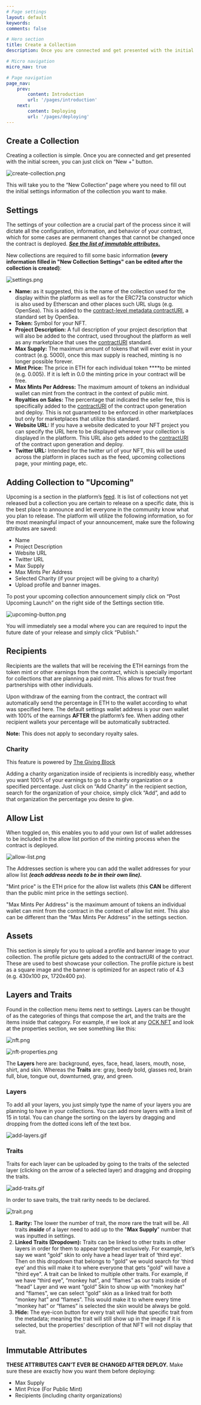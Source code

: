 ```yaml
---
# Page settings
layout: default
keywords:
comments: false

# Hero section
title: Create a Collection
description: Once you are connected and get presented with the initial screen, creating a collection is simple.

# Micro navigation
micro_nav: true

# Page navigation
page_nav:
    prev:
        content: Introduction
        url: '/pages/introduction'
    next:
        content: Deploying
        url: '/pages/deploying'
---
```


## Create a Collection

Creating a collection is simple. Once you are connected and get presented with the initial screen, you can just click on “New +” button.

![create-collection.png](./assets/create-collection.png)

This will take you to the “New Collection” page where you need to fill out the initial settings information of the collection you want to make.

## Settings

The settings of your collection are a crucial part of the process since it will dictate all the configuration, information, and behavior of your contract, which for some cases are permanent changes that cannot be changed once the contract is deployed. [***See the list of immutable attributes.***](#immutable-attributes)

New collections are required to fill some basic information **(every information filled in "New Collection Settings" can be edited after the collection is created)**:

![settings.png](./assets/settings.png)

- **Name:** as it suggested, this is the name of the collection used for the display within the platform as well as for the ERC721a constructor which is also used by Etherscan and other places such URL slugs (e.g. OpenSea). This is added to the [contract-level metadata contractURI](https://docs.opensea.io/docs/contract-level-metadata), a standard set by OpenSea.
- **Token:** Symbol for your NFT.
- **Project Description:** A full description of your project description that will also be added to the contract, used throughout the platform as well as any marketplace that uses the [contractURI](https://docs.opensea.io/docs/contract-level-metadata) standard.
- **Max Supply:** The maximum amount of tokens that will ever exist in your contract (e.g. 5000), once this max supply is reached, minting is no longer possible forever.
- **Mint Price:** The price in ETH for each individual token ****to be minted (e.g. 0.005). If it is left in 0.0 the minting price in your contract will be free.
- **Max Mints Per Address:** The maximum amount of tokens an individual wallet can mint from the contract in the context of public mint.
- **Royalties on Sales:** The percentage that indicated the seller fee, this is specifically added to the [contractURI](https://docs.opensea.io/docs/contract-level-metadata) of the contract upon generation and deploy. This is not guaranteed to be enforced in other marketplaces but only for marketplaces that utilize this standard.
- **Website URL:** If you have a website dedicated to your NFT project you can specify the URL here to be displayed wherever your collection is displayed in the platform. This URL also gets added to the [contractURI](https://docs.opensea.io/docs/contract-level-metadata) of the contract upon generation and deploy.
- **Twitter URL:** Intended for the twitter url of your NFT, this will be used across the platform in places such as the feed, upcoming collections page, your minting page, etc.

## Adding Collection to "Upcoming"

Upcoming is a section in the platform’s [feed](https://app.indelible.xyz/feed). It is list of collections not yet released but a collection you are certain to release on a specific date, this is the best place to announce and let everyone in the community know what you plan to release. The platform will utilize the following information, so for the most meaningful impact of your announcement, make sure the following attributes are saved:

- Name
- Project Description
- Website URL
- Twitter URL
- Max Supply
- Max Mints Per Address
- Selected Charity (if your project will be giving to a charity)
- Upload profile and banner images.

To post your upcoming collection announcement simply click on “Post Upcoming Launch” on the right side of the Settings section title.

![upcoming-button.png](./assets/upcoming-button.png)

You will immediately see a modal where you can are required to input the future date of your release and simply click “Publish.”

## Recipients

Recipients are the wallets that will be receiving the ETH earnings from the token mint or other earnings from the contract, which is specially important for collections that are planning a paid mint. This allows for trust free partnerships with other individuals.

Upon withdraw of the earning from the contract, the contract will automatically send the percentage in ETH to the wallet according to what was specified here. The default settings wallet address is your own wallet with 100% of the earnings **AFTER** the platform’s fee. When adding other recipient wallets your percentage will be automatically subtracted.

**Note:** This does not apply to secondary royalty sales.

### Charity

This feature is powered by [The Giving Block](https://thegivingblock.com/)

Adding a charity organization inside of recipients is incredibly easy, whether you want 100% of your earnings to go to a charity organization or a specified percentage. Just click on “Add Charity” in the recipient section, search for the organization of your choice, simply click “Add”, and add to that organization the percentage you desire to give.

## Allow List

When toggled on, this enables you to add your own list of wallet addresses to be included in the allow list portion of the minting process when the contract is deployed. 

![allow-list.png](./assets/allow-list.png)

The Addresses section is where you can add the wallet addresses for your allow list ***(each address needs to be in their own line).***

"Mint price" is the ETH price for the allow list wallets (this **CAN** be different than the public mint price in the settings section).

"Max Mints Per Address" is the maximum amount of tokens an individual wallet can mint from the contract in the context of allow list mint. This also can be different than the “Max Mints Per Address” in the settings section.

## Assets

This section is simply for you to upload a profile and banner image to your collection. The profile picture gets added to the contractURI of the contract. These are used to best showcase your collection. The profile picture is best as a square image and the banner is optimized for an aspect ratio of 4.3 (e.g. 430x100 px, 1720x400 px).

## Layers and Traits

Found in the collection menu items next to settings. Layers can be thought of as the categories of things that compose the art, and the traits are the items inside that category. For example, if we look at any [OCK NFT](https://opensea.io/collection/onchainkevin) and look at the properties section, we see something like this:

![nft.png](./assets/nft.png)

![nft-properties.png](./assets/nft-properties.png)

The **Layers** here are: background, eyes, face, head, lasers, mouth, nose, shirt, and skin. Whereas the **Traits** are: gray, beedy bold, glasses red, brain full, blue, tongue out, downturned, gray, and green.

### Layers

To add all your layers, you just simply type the name of your layers you are planning to have in your collections. You can add more layers with a limit of 15 in total. You can change the sorting on the layers by dragging and dropping from the dotted icons left of the text box.

![add-layers.gif](./assets/add-layers.gif)

### Traits

Traits for each layer can be uploaded by going to the traits of the selected layer (clicking on the arrow of a selected layer) and dragging and dropping the traits.

![add-traits.gif](./assets/add-traits.gif)

In order to save traits, the trait rarity needs to be declared.

![trait.png](./assets/trait.png)

1. **Rarity:** The lower the number of trait, the more rare the trait will be. All traits ***inside*** of a layer need to add up to the "**Max Supply**" number that was inputted in settings.
2. **Linked Traits (Dropdown):** Traits can be linked to other traits in other layers in order for them to appear together exclusively. For example, let’s say we want “gold” skin to only have a head layer trait of ‘third eye’. Then on this dropdown that belongs to "gold" we would search for ‘third eye’ and this will make it to where everyone that gets "gold" will have a "third eye".
A trait can be linked to multiple other traits. For example, if we have “third eye”, “monkey hat”, and “flames” as our traits inside of “head” Layer and we want “gold” Skin to show up with "monkey hat" and "flames", we can select “gold” skin as a linked trait for both “monkey hat” and “flames”. This would make it to where every time “monkey hat” or “flames” is selected the skin would be always be gold.
3. **Hide:** The eye-icon button for every trait will hide that specific trait from the metadata; meaning the trait will still show up in the image if it is selected, but the properties' description of that NFT will not display that trait.

## Immutable Attributes

**THESE ATTRIBUTES CAN'T EVER BE CHANGED AFTER DEPLOY.** Make sure these are exactly how you want them before deploying:
- Max Supply
- Mint Price (For Public Mint)
- Recipients (including charity organizations)
